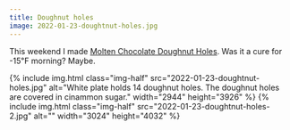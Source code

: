 ```yaml
---
title: Doughnut holes
image: 2022-01-23-doughtnut-holes.jpg
---
```


This weekend I made [Molten Chocolate Doughnut Holes](https://cooking.nytimes.com/recipes/1019968-molten-chocolate-doughnut-holes). Was it a cure for -15℉ morning? Maybe.

<div class="photos">
{% include img.html class="img-half" src="2022-01-23-doughtnut-holes.jpg" alt="White plate holds 14 doughnut holes. The doughnut holes are covered in cinammon sugar." width="2944" height="3926" %}
{% include img.html class="img-half" src="2022-01-23-doughtnut-holes-2.jpg" alt="" width="3024" height="4032" %}
</div>

